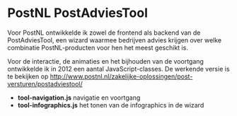 # PostNL PostAdviesTool
Voor PostNL ontwikkelde ik zowel de frontend als backend van de PostAdviesTool, een wizard waarmee bedrijven advies krijgen over welke combinatie PostNL-producten voor hen het meest geschikt is.

Voor de interactie, de animaties en het bijhouden van de voortgang ontwikkelde ik in 2012 een aantal JavaScript-classes. De werkende versie is te bekijken op http://www.postnl.nl/zakelijke-oplossingen/post-versturen/postadviestool/

* **tool-navigation.js** navigatie en voortgang
* **tool-infographics.js** het tonen van de infographics in de wizard

